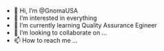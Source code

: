 - 👋 Hi, I’m @GnomaUSA
- 👀 I’m interested in everything
- 🌱 I’m currently learning Quality Assurance Egineer
- 💞️ I’m looking to collaborate on ...
- 📫 How to reach me ...

<!---
GnomaUSA/GnomaUSA is a ✨ special ✨ repository because its `README.md` (this file) appears on your GitHub profile.
You can click the Preview link to take a look at your changes.
--->
